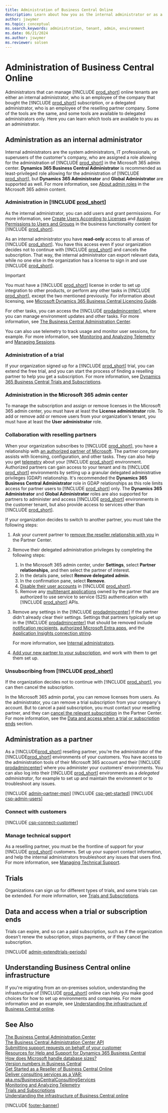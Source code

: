 ```yaml
---
title: Administration of Business Central Online
description: Learn about how you as the internal administrator or as a reselling partner can manage online tenants of Dynamics 365 Business Central.  
author: jswymer
ms.topic: conceptual
ms.search.keywords: administration, tenant, admin, environment
ms.date: 06/21/2024
ms.author: jswymer
ms.reviewer: solsen
---
```


# Administration of Business Central Online

Administrators that can manage [!INCLUDE [prod_short](../developer/includes/prod_short.md)] online tenants are either an internal administrator, who is an employee of the company that bought the [!INCLUDE [prod_short](../developer/includes/prod_short.md)] subscription, or a delegated administrator, who is an employee of the reselling partner company. Some of the tools are the same, and some tools are available to delegated administrators only. Here you can learn which tools are available to you as an administrator.  

## Administration as an internal administrator

Internal administrators are the system administrators, IT professionals, or superusers of the customer's company, who are assigned a role allowing for the administration of [!INCLUDE [prod_short](../developer/includes/prod_short.md)] in the Microsoft 365 admin center. **Dynamics 365 Business Central Administrator** is recommended as least-privileged role allowing for the administration of [!INCLUDE [prod_short](../developer/includes/prod_short.md)], but **Dynamics 365 Administrator** and **Global Administrator** are supported as well. For more information, see [About admin roles](/microsoft-365/admin/add-users/about-admin-roles) in the Microsoft 365 admin content.

### Administration in [!INCLUDE [prod_short](../developer/includes/prod_short.md)]

As the internal administrator, you can add users and grant permissions. For more information, see [Create Users According to Licenses](/dynamics365/business-central/ui-how-users-permissions) and [Assign Permissions to Users and Groups](/dynamics365/business-central/ui-define-granular-permissions) in the business functionality content for [!INCLUDE [prod_short](../developer/includes/prod_short.md)].

As an internal administrator you have **read-only** access to all areas of [!INCLUDE [prod_short](../developer/includes/prod_short.md)]. You have this access even if your organization decides not to continue with [!INCLUDE [prod_short](../developer/includes/prod_short.md)] and cancels the subscription. That way, the internal administrator can export relevant data, while no one else in the organization has a license to sign in and use [!INCLUDE [prod_short](../developer/includes/prod_short.md)].

> [!IMPORTANT]
> You must have a [!INCLUDE [prod_short](../developer/includes/prod_short.md)] license in order to set up integration to other products, or perform any other tasks in [!INCLUDE [prod_short](../developer/includes/prod_short.md)], except the two mentioned previously. For information about licensing, see [Microsoft Dynamics 365 Business Central Licencing Guide](https://aka.ms/BusinessCentralLicensing).

For other tasks, you can access the [!INCLUDE [prodadmincenter](../developer/includes/prodadmincenter.md)], where you can manage environment updates and other tasks. For more information, see [The Business Central Administration Center](tenant-admin-center.md).  

You can also use telemetry to track usage and monitor user sessions, for example. For more information, see [Monitoring and Analyzing Telemetry](telemetry-overview.md) and [Managing Sessions](tenant-admin-center-manage-sessions.md).  

### Administration of a trial

If your organization signed up for a [!INCLUDE [prod_short](../developer/includes/prod_short.md)] trial, you can extend the free trial, and you can start the process of finding a reselling partner to help you get a subscription. For more information, see [Dynamics 365 Business Central Trials and Subscriptions](/dynamics365/business-central/across-preview).  

### Administration in the Microsoft 365 admin center

To manage the subscription and assign or remove licenses in the Microsoft 365 admin center, you must have at least the **License administrator** role. To add or remove add or remove users from your organization's tenant, you must have at least the **User administrator** role.

### Collaboration with reselling partners

When your organization subscribes to [!INCLUDE [prod_short](../developer/includes/prod_short.md)], you have a relationship with [an authorized partner of Microsoft](/microsoft-365/admin/misc/add-partner). The partner company assists with licensing, configuration, and other tasks. They can also help you get [telemetry](telemetry-overview.md) about your [!INCLUDE [prod_short](../developer/includes/prod_short.md)] environment. Authorized partners can gain access to your tenant and its [!INCLUDE [prod_short](../developer/includes/prod_short.md)] environments by setting up a granular delegated administrative privileges (GDAP) relationship. It's recommended the **Dynamics 365 Business Central Administrator** role in GDAP relationships as this role limits access for partner users to [!INCLUDE [prod_short](../developer/includes/prod_short.md)] only. The **Dynamics 365 Administrator** and **Global Administrator** roles are also supported for partners to administer and access [!INCLUDE [prod_short](../developer/includes/prod_short.md)] environments in the customer tenant, but also provide access to services other than [!INCLUDE [prod_short](../developer/includes/prod_short.md)].

If your organization decides to switch to another partner, you must take the following steps:

1. Ask your current partner to [remove the reseller relationship with you](/microsoft-365/admin/misc/add-partner#remove-a-reseller-relationship) in the Partner Center.
1. Remove their delegated administration privileges by completing the following steps:

   1. In the Microsoft 365 admin center, under **Settings**, select **Partner relationships**, and then select the partner of interest.
   1. In the details pane, select **Remove delegated admin**.
   1. In the confirmation pane, select **Remove**.
   1. [Disable their user accounts](/dynamics365/business-central/ui-how-users-permissions#to-remove-a-users-access-to-the-system) in [!INCLUDE [prod_short](../developer/includes/prod_short.md)].
   1. Remove any [multitenant applications](automation-apis-using-s2s-authentication.md) owned by the partner that are authorized to use service to service (S2S) authentication with [!INCLUDE [prod_short](../developer/includes/prod_short.md)] APIs.

1. Remove any settings in the [!INCLUDE [prodadmincenter](../developer/includes/prodadmincenter.md)] if the partner didn't already clear their settings. Settings that partners typically set up in the [!INCLUDE [prodadmincenter](../developer/includes/prodadmincenter.md)] that should be removed include [notification recipients](tenant-admin-center-notifications.md), [authorized Microsoft Entra apps](administration-center-api.md), and the [Application Insights connection string](telemetry-enable-application-insights.md#from-the-admin-center).

    For more information, see [Internal administrators](tenant-admin-center.md#internal-administrators).

1. [Add your new partner to your subscription](/microsoft-365/admin/misc/add-partner#add-a-partner-to-an-existing-subscription), and work with them to get them set up.

### Unsubscribing from [!INCLUDE [prod_short](../developer/includes/prod_short.md)]

If the organization decides not to continue with [!INCLUDE [prod_short](../developer/includes/prod_short.md)], you can then cancel the subscription.  

In the Microsoft 365 admin portal, you can remove licenses from users. As the administrator, you can remove a trial subscription from your company's account. But to cancel a paid subscription, you must contact your reselling partner, and they can [cancel the relevant subscription](/partner-center/create-a-new-subscription?toc=/dynamics365/business-central/dev-itpro/administration&bc=../breadcrumb/toc.yml) in the Partner Center. For more information, see the [Data and access when a trial or subscription ends](#expire) section. 

## Administration as a partner

As a [!INCLUDE[prod_short](../developer/includes/prod_short.md)] reselling partner, you're the administrator of the [!INCLUDE[prod_short](../developer/includes/prod_short.md)] environments of your customers. You have access to the administration tools of their Microsoft 365 account and their [!INCLUDE [prodadmincenter](../developer/includes/prodadmincenter.md)] where you administer your customers' environments. You can also log into their [!INCLUDE [prod_short](../developer/includes/prod_short.md)] environments as a *delegated administrator*, for example to set up and maintain the environment or to troubleshoot any issues.  

[!INCLUDE [admin-partner-mpn](../developer/includes/admin-partner-mpn.md)]
[!INCLUDE [csp-get-started](../developer/includes/csp-get-started.md)]
[!INCLUDE [csp-admin-users](../developer/includes/csp-admin-users.md)]

### Connect with customers

[!INCLUDE [csp-connect-customer](../developer/includes/csp-connect-customer.md)]

### Manage technical support

As a reselling partner, you must be the frontline of support for your [!INCLUDE [prod_short](../developer/includes/prod_short.md)] customers. Set up your support contact information, and help the internal administrators troubleshoot any issues that users find. For more information, see [Managing Technical Support](manage-technical-support.md).  

## Trials

Organizations can sign up for different types of trials, and some trials can be extended. For more information, see [Trials and Subscriptions](trials-subscriptions.md).  

## <a name="expire"></a>Data and access when a trial or subscription ends

Trials can expire, and so can a paid subscription, such as if the organization doesn't renew the subscription, stops payments, or if they cancel the subscription.  

[!INCLUDE [admin-extendtrials-periods](../developer/includes/admin-extendtrials-periods.md)]

## <a name="infrastructure"></a>Understanding Business Central online infrastructure

If you're migrating from an on-premises solution, understanding the infrastructure of [!INCLUDE [prod_short](../includes/prod_short.md)] online can help you make good choices for how to set up environments and companies. For more information and an example, see [Understanding the infrastructure of Business Central online](tenant-environment-topology.md).  

## See Also

[The Business Central Administration Center](tenant-admin-center.md)  
[The Business Central Administration Center API](administration-center-api.md)  
[Submitting support requests on behalf of your customer](manage-technical-support.md#submitsupportrequest)  
[Resources for Help and Support for Dynamics 365 Business Central](../help-and-support.md)  
[How does Microsoft handle database sizes?](../faq.yml#how-does-microsoft-handle-database-sizes)  
[Version numbers in Business Central](version-numbers.md)  
[Get Started as a Reseller of Business Central Online](get-started-online.md)  
[Deliver consulting services as a VAR: aka.ms/BusinessCentralConsultingServices](https://aka.ms/BusinessCentralConsultingServices)  
[Monitoring and Analyzing Telemetry](telemetry-overview.md)  
[Trials and Subscriptions](trials-subscriptions.md)  
[Understanding the infrastructure of Business Central online](tenant-environment-topology.md)  

[!INCLUDE [footer-banner](../includes/footer-banner.md)]

